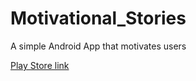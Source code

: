 # Motivational_Stories 

A simple Android App that motivates users

  <a href="play.google.com/store/apps/details?id=com.ionicframework.story371955"> Play Store link </a>

